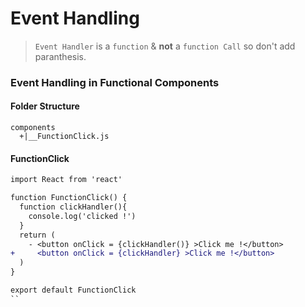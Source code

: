 # Event Handling

> `Event Handler` is a `function` & **not** a `function Call` so don't add paranthesis.



### Event Handling in Functional Components

####  Folder Structure

```
components
  +|__FunctionClick.js
```

####  FunctionClick

```diff
import React from 'react'

function FunctionClick() {
  function clickHandler(){
    console.log('clicked !')
  }
  return (
    - <button onClick = {clickHandler()} >Click me !</button> 
+     <button onClick = {clickHandler} >Click me !</button>
  )
}

export default FunctionClick
``
